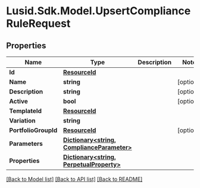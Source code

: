 # Lusid.Sdk.Model.UpsertComplianceRuleRequest

## Properties

Name | Type | Description | Notes
------------ | ------------- | ------------- | -------------
**Id** | [**ResourceId**](ResourceId.md) |  | 
**Name** | **string** |  | [optional] 
**Description** | **string** |  | [optional] 
**Active** | **bool** |  | [optional] 
**TemplateId** | [**ResourceId**](ResourceId.md) |  | 
**Variation** | **string** |  | 
**PortfolioGroupId** | [**ResourceId**](ResourceId.md) |  | [optional] 
**Parameters** | [**Dictionary&lt;string, ComplianceParameter&gt;**](ComplianceParameter.md) |  | 
**Properties** | [**Dictionary&lt;string, PerpetualProperty&gt;**](PerpetualProperty.md) |  | 

[[Back to Model list]](../README.md#documentation-for-models) [[Back to API list]](../README.md#documentation-for-api-endpoints) [[Back to README]](../README.md)

